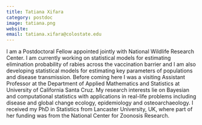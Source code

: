 ```yaml
---
title: Tatiana Xifara
category: postdoc
image: tatiana.png
website: 
email: tatiana.xifara@colostate.edu
---
```


I am a Postdoctoral Fellow appointed jointly with National Wildlife Research Center. I am currently working on statistical models for estimating elimination probability of rabies across the vaccination barrier and I am also developing statistical models for estimating key parameters of populations and disease transmission. Before coming here I was a visiting Assistant Professor at the Department of Applied Mathematics and Statistics at University of California Santa Cruz. My research interests lie on Bayesian and computational statistics with applications in real-life problems including disease and global change ecology, epidemiology and osteoarchaeology. I received my PhD in Statistics from Lancaster University, UK, where part of her funding was from the National Center for Zoonosis Research.  

